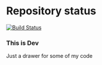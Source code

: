 # Repository status
[![Build Status](https://travis-ci.org/margorec/dev.svg?branch=master)](https://travis-ci.org/margorec/dev.svg?branch=master)

### This is Dev
Just a drawer for some of my code
